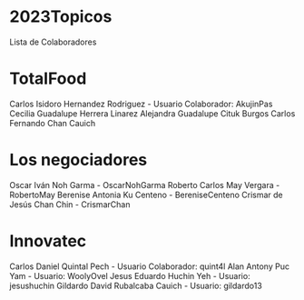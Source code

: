 # 2023Topicos
Lista de Colaboradores

# TotalFood
Carlos Isidoro Hernandez Rodriguez - Usuario Colaborador: AkujinPas
Cecilia Guadalupe Herrera Linarez
Alejandra Guadalupe Cituk Burgos
Carlos Fernando Chan Cauich

# Los negociadores

Oscar Iván Noh Garma - OscarNohGarma
Roberto Carlos May Vergara - RobertoMay
Berenise Antonia Ku Centeno - BereniseCenteno
Crismar de Jesús Chan Chin - CrismarChan

# Innovatec
Carlos Daniel Quintal Pech - Usuario Colaborador: quint4l
Alan Antony Puc Yam - Usuario: WoolyOvel
Jesus Eduardo Huchin Yeh - Usuario: jesushuchin
Gildardo David Rubalcaba Cauich - Usuario: gildardo13
